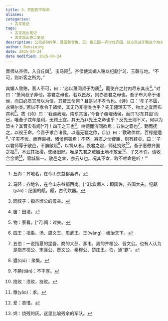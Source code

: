 ```yaml
---
title: 3、齐国佐不辱命
aliases: 
categories:
  - 古文笔记
tags:
  - 古文观止笔记
  - 古文观止卷二笔记
description: 公元前589年，晋国联合鲁、卫、曹三国一齐讨伐齐国，双方交战于鞍这个地方，结果齐国大败。四国联军乘胜追击，一直打到离齐都不远的马陉。齐王见情势不妙，忙派宾媚人找联军讲和。宾媚人刚上来时以财物贿赂晋侯，晋侯不答应，还提出苛刻的条件。宾媚人就以德、孝来劝说晋侯，最后还表示：若晋国一意孤行，齐国将背水一战，抵抗到底，晋侯迫于威势，终于答应讲和。
author: Rensiming
date: 2025-04-24
date modified: 2025-04-24
---
```


晋师从齐师，入自丘舆[^1]，击马陉[^2]。齐侯使宾媚人赂以纪甗[^3]、玉磬与地。“不可，则听客之所为。”

宾媚人致赂，晋人不可，曰：“必以萧同叔子为质[^4]，而使齐之封内尽东其亩[^5]。”对曰：“萧同叔子非他，寡君之母也。若以匹敌，则亦晋君之母也。吾子布大命于诸侯，而曰必质其母以为信，其若王命何？且是以不孝令也。《诗》曰：‘孝子不匮，永锡尔类。’若以不孝令于诸侯，其无乃非德类也乎？先王疆理天下，物土之宜而布其利[^6]。故《诗》曰：‘我疆我理，南东其亩。’今吾子疆理诸侯，而曰‘尽东其亩’而已，唯吾子戎车是利，无顾土宜，其无乃非先王之命也乎？反先王则不义，何以为盟主？其晋实有阙[^7]！四王之王也[^8]，树德而济同欲焉；五伯之霸也[^9]，勤而抚之，以役王命。今吾子求合诸侯，以逞无疆之欲，《诗》曰：‘敷政优优，百禄是遒[^10]。’子实不优，而弃百禄，诸侯何害焉！不然，寡君之命使臣，则有辞矣。曰：‘子以君师辱于敝邑，不腆敝赋[^11]，以犒从者。畏君之震，师徒挠败[^12]，吾子惠徼齐国之福[^13]，不泯其社稷，使继旧好。唯是先君之敝器土地不敢爱[^14]，子又不许。请收合余烬[^15]，背城借一。敝邑之幸，亦云从也。况其不幸，敢不唯命是听！’”

[^1]:丘舆：齐地名，在今山东益都县界。

[^2]:马陉：齐地名，在今山东益都西南。[^3]:宾媚人：即国佐，齐国大夫。纪甗(yǎn)：纪国的甗。甗，古代炊器。

[^4]:同叔子：指齐顷公的母亲。

[^5]:亩：田埂。

[^6]:物：察看。[^7]:阙：过失。

[^8]:四王：指禹、汤、周文王、周武王。王(wànɡ)：统治天下。

[^9]:五伯：一说指夏的昆吾，商的大彭、豕韦，周的齐桓公、晋文公。也有人认为是指齐桓公、宋襄公、晋文公、秦穆公、楚庄王。伯，通“霸”。

[^10]:遒(qiú)：聚集。

[^11]:不腆(tiǎn)：不丰厚。

[^12]:挠败：溃败，挫败。

[^13]:徼(yāo)：求。

[^14]:爱：吝惜。

[^15]:烬：烧残的灰。这里比喻残余的军队。

